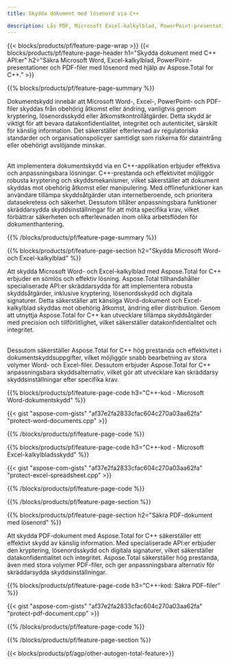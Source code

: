 ```yaml
---
title: Skydda dokument med lösenord via C++ 

description: Lås PDF, Microsoft Excel-kalkylblad, PowerPoint-presentationer och Word-dokument med lösenord via din C++-applikation. Använd lösenordsskydd med lätthet.
---
```


{{< blocks/products/pf/feature-page-wrap >}}
{{< blocks/products/pf/feature-page-header h1="Skydda dokument med C++ API:er" h2="Säkra Microsoft Word, Excel-kalkylblad, PowerPoint-presentationer och PDF-filer med lösenord med hjälp av Aspose.Total for C++." >}}

{{% blocks/products/pf/feature-page-summary %}}

Dokumentskydd innebär att Microsoft Word-, Excel-, PowerPoint- och PDF-filer skyddas från obehörig åtkomst eller ändring, vanligtvis genom kryptering, lösenordsskydd eller åtkomstkontrollåtgärder. Detta skydd är viktigt för att bevara datakonfidentialitet, integritet och autenticitet, särskilt för känslig information. Det säkerställer efterlevnad av regulatoriska standarder och organisationspolicyer samtidigt som riskerna för dataintrång eller obehörigt avslöjande minskar. <br /><br />

Att implementera dokumentskydd via en C++-applikation erbjuder effektiva och anpassningsbara lösningar. C++-prestanda och effektivitet möjliggör robusta kryptering och skyddsmekanismer, vilket säkerställer att dokument skyddas mot obehörig åtkomst eller manipulering. Med offlinefunktioner kan användare tillämpa skyddsåtgärder utan internetberoende, och prioritera datasekretess och säkerhet. Dessutom tillåter anpassningsbara funktioner skräddarsydda skyddsinställningar för att möta specifika krav, vilket förbättrar säkerheten och efterlevnaden inom olika arbetsflöden för dokumenthantering.

{{% /blocks/products/pf/feature-page-summary  %}}

{{% blocks/products/pf/feature-page-section  h2="Skydda Microsoft Word- och Excel-kalkylblad" %}}

Att skydda Microsoft Word- och Excel-kalkylblad med Aspose.Total for C++ erbjuder en sömlös och effektiv lösning. Aspose.Total tillhandahåller specialiserade API:er skräddarsydda för att implementera robusta skyddsåtgärder, inklusive kryptering, lösenordsskydd och digitala signaturer. Detta säkerställer att känsliga Word-dokument och Excel-kalkylblad skyddas mot obehörig åtkomst, ändring eller distribution. Genom att utnyttja Aspose.Total for C++ kan utvecklare tillämpa skyddsåtgärder med precision och tillförlitlighet, vilket säkerställer datakonfidentialitet och integritet.<br /><br />

Dessutom säkerställer Aspose.Total for C++ hög prestanda och effektivitet i dokumentskyddsuppgifter, vilket möjliggör snabb bearbetning av stora volymer Word- och Excel-filer. Dessutom erbjuder Aspose.Total for C++ anpassningsbara skyddsalternativ, vilket gör att utvecklare kan skräddarsy skyddsinställningar efter specifika krav.

{{% blocks/products/pf/feature-page-code h3="C++-kod - Microsoft Word-dokumentskydd" %}}

{{< gist "aspose-com-gists" "af37e2fa2833cfac604c270a03aa62fa" "protect-word-documents.cpp" >}}

{{% /blocks/products/pf/feature-page-code  %}}

{{% blocks/products/pf/feature-page-code h3="C++-kod - Microsoft Excel-kalkylbladsskydd" %}}

{{< gist "aspose-com-gists" "af37e2fa2833cfac604c270a03aa62fa" "protect-excel-spreadsheet.cpp" >}}

{{% /blocks/products/pf/feature-page-code  %}}

{{% /blocks/products/pf/feature-page-section %}}

{{% blocks/products/pf/feature-page-section  h2="Säkra PDF-dokument med lösenord" %}}

Att skydda PDF-dokument med Aspose.Total for C++ säkerställer ett effektivt skydd av känslig information. Med specialiserade API:er erbjuder den kryptering, lösenordsskydd och digitala signaturer, vilket säkerställer datakonfidentialitet och integritet. Aspose.Total säkerställer hög prestanda, även med stora volymer PDF-filer, och ger anpassningsbara alternativ för skräddarsydda skyddsinställningar. 

{{% blocks/products/pf/feature-page-code h3="C++-kod: Säkra PDF-filer" %}}

{{< gist "aspose-com-gists" "af37e2fa2833cfac604c270a03aa62fa" "protect-pdf-document.cpp" >}}

{{% /blocks/products/pf/feature-page-code  %}}

{{% /blocks/products/pf/feature-page-section %}}

{{< blocks/products/pf/agp/other-autogen-total-feature>}}